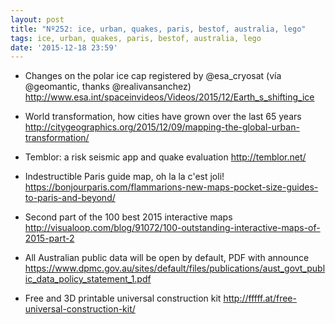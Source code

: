 ```yaml
---
layout: post
title: "Nº252: ice, urban, quakes, paris, bestof, australia, lego"
tags: ice, urban, quakes, paris, bestof, australia, lego
date: '2015-12-18 23:59'
---
```


* Changes on the polar ice cap registered by @esa_cryosat (vía @geomantic, thanks @realivansanchez)
  http://www.esa.int/spaceinvideos/Videos/2015/12/Earth_s_shifting_ice 

* World transformation, how cities have grown over the last 65 years
  http://citygeographics.org/2015/12/09/mapping-the-global-urban-transformation/

* Temblor: a risk seismic app and quake evaluation
  http://temblor.net/

* Indestructible Paris guide map, oh la la c'est joli!
  https://bonjourparis.com/flammarions-new-maps-pocket-size-guides-to-paris-and-beyond/

* Second part of the 100 best 2015 interactive maps
  http://visualoop.com/blog/91072/100-outstanding-interactive-maps-of-2015-part-2

* All Australian public data will be open by default, PDF with announce
  https://www.dpmc.gov.au/sites/default/files/publications/aust_govt_public_data_policy_statement_1.pdf

* Free and 3D printable universal construction kit
  http://fffff.at/free-universal-construction-kit/

